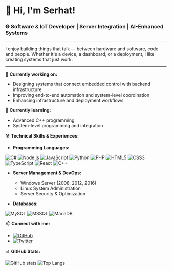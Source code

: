 # 👋 Hi, I'm Serhat!

### 🌐 Software & IoT Developer | Server Integration | AI-Enhanced Systems

---

I enjoy building things that talk — between hardware and software, code and people.
Whether it's a device, a dashboard, or a deployment, I like creating systems that just work.

---

🔭 **Currently working on:**
- Designing systems that connect embedded control with backend infrastructure
- Improving end-to-end automation and system-level coordination
- Enhancing infrastructure and deployment workflows

🌱 **Currently learning:**
- Advanced C++ programming
- System-level programming and integration

🛠️ **Technical Skills & Experiences:**

- **Programming Languages:**

![C#](https://img.shields.io/badge/C%23%20-512BD4?style=for-the-badge&logo=dotnet&logoColor=white)
![Node.js](https://img.shields.io/badge/-Node.js-%23339933?style=for-the-badge&logo=node.js&logoColor=white)
![JavaScript](https://img.shields.io/badge/-JavaScript-%23F7DF1E?style=for-the-badge&logo=javascript&logoColor=black)
![Python](https://img.shields.io/badge/-Python-%233776AB?style=for-the-badge&logo=python&logoColor=white)
![PHP](https://img.shields.io/badge/-PHP-%23777BB4?style=for-the-badge&logo=php&logoColor=white)
![HTML5](https://img.shields.io/badge/-HTML5-%23E34F26?style=for-the-badge&logo=html5&logoColor=white)
![CSS3](https://img.shields.io/badge/-CSS3-%231572B6?style=for-the-badge&logo=css3&logoColor=white)
![TypeScript](https://img.shields.io/badge/-TypeScript-%233178C6?style=for-the-badge&logo=typescript&logoColor=white)
![React](https://img.shields.io/badge/-React-%2361DAFB?style=for-the-badge&logo=react&logoColor=black)
![C++](https://img.shields.io/badge/-C++-00599C?style=for-the-badge&logo=c%2b%2b&logoColor=white)

- **Server Management & DevOps:**
  - Windows Server (2008, 2012, 2016)
  - Linux System Administration
  - Server Security & Optimization

- **Databases:**

![MySQL](https://img.shields.io/badge/-MySQL-%234479A1?style=flat-square&logo=mysql&logoColor=white)
![MSSQL](https://img.shields.io/badge/-MSSQL-%23CC2927?style=flat-square&logo=microsoft-sql-server&logoColor=white)
![MariaDB](https://img.shields.io/badge/-MariaDB-003545?style=flat-square&logo=mariadb&logoColor=white)

📫 **Connect with me:**
- [![GitHub](https://img.shields.io/badge/-GitHub-black?style=flat-square&logo=github&logoColor=white)](https://github.com/Zulwatha)
- [![Twitter](https://img.shields.io/badge/-Twitter-%231DA1F2?style=flat-square&logo=twitter&logoColor=white)](https://x.com/serhat_tulek)

📊 **GitHub Stats:**

![GitHub stats](https://github-readme-stats.vercel.app/api?username=Zulwatha&show_icons=true&theme=dark)
![Top Langs](https://github-readme-stats.vercel.app/api/top-langs/?username=Zulwatha&layout=compact&theme=dark)
